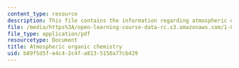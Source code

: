 ```yaml
---
content_type: resource
description: This file contains the information regarding atmospheric organic chemistry.
file: /media/https%3A/open-learning-course-data-rc.s3.amazonaws.com/1-84j-atmospheric-chemistry-fall-2013/b89f5d5fe4c42c4fa8135150a77cb429_MIT1_84JF13_Lec12_orgo.pdf
file_type: application/pdf
resourcetype: Document
title: Atmospheric organic chemistry
uid: b89f5d5f-e4c4-2c4f-a813-5150a77cb429
---
```


